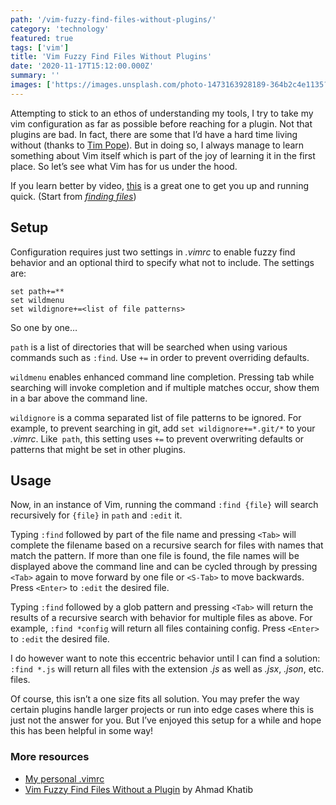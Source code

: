 ```yaml
---
path: '/vim-fuzzy-find-files-without-plugins/'
category: 'technology'
featured: true
tags: ['vim']
title: 'Vim Fuzzy Find Files Without Plugins'
date: '2020-11-17T15:12:00.000Z'
summary: ''
images: ['https://images.unsplash.com/photo-1473163928189-364b2c4e1135??ixid=eyJhcHBfaWQiOjEyMDd9&auto=format&w=1600&q=80']
---
```


Attempting to stick to an ethos of understanding my tools, I try to take my vim configuration as far as possible before reaching for a plugin. Not that plugins are bad. In fact, there are some that I’d have a hard time living without (thanks to [Tim Pope](https://github.com/tpope)). But in doing so, I always manage to learn something about Vim itself which is part of the joy of learning it in the first place. So let’s see what Vim has for us under the hood.

If you learn better by video, [this](https://youtu.be/XA2WjJbmmoM) is a great one to get you up and running quick. (Start from [*finding files*](https://youtu.be/XA2WjJbmmoM?t=378))

## Setup

Configuration requires just two settings in _.vimrc_ to enable fuzzy find behavior and an optional third to specify what not to include. The settings are:

```
set path+=**
set wildmenu
set wildignore+=<list of file patterns>
```

So one by one…

`path` is a list of directories that will be searched when using various commands such as `:find`. Use `+=` in order to prevent overriding defaults.

`wildmenu` enables enhanced command line completion. Pressing tab while searching will invoke completion and if multiple matches occur, show them in a bar above the command line.

`wildignore` is a comma separated list of file patterns to be ignored. For example, to prevent searching in git, add `set wildignore+=*.git/*` to your _.vimrc_. Like` path`, this setting uses `+=` to prevent overwriting defaults or patterns that might be set in other plugins.

## Usage

Now, in an instance of Vim, running the command `:find {file}` will search recursively for `{file}` in `path` and `:edit` it.

Typing `:find` followed by part of the file name and pressing `<Tab>` will complete the filename based on a recursive search for files with names that match the pattern. If more than one file is found, the file names will be displayed above the command line and can be cycled through by pressing `<Tab>` again to move forward by one file or `<S-Tab>` to move backwards. Press `<Enter>` to `:edit` the desired file.

Typing `:find` followed by a glob pattern and pressing `<Tab>` will return the results of a recursive search with behavior for multiple files as above. For example, `:find *config` will return all files containing config. Press `<Enter>` to `:edit` the desired file.

I do however want to note this eccentric behavior until I can find a solution: `:find *.js` will return all files with the extension _.js_ as well as _.jsx_, _.json_, etc. files.

Of course, this isn’t a one size fits all solution. You may prefer the way certain plugins handle larger projects or run into edge cases where this is just not the answer for you. But I’ve enjoyed this setup for a while and hope this has been helpful in some way!

### More resources

- [My personal .vimrc](https://github.com/ryantoddgarza/dotfiles/blob/master/.vimrc)
- [Vim Fuzzy Find Files Without a Plugin](http://www.akhatib.com/fuzzy-find-files-in-vim-without-a-plugin/) by Ahmad Khatib
